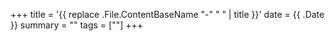 +++
title = '{{ replace .File.ContentBaseName "-" " " | title }}'
date = {{ .Date }}
summary = ""
tags = [""]
+++
